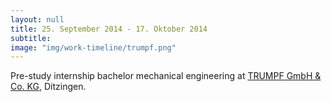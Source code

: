 ```yaml
---
layout: null
title: 25. September 2014 - 17. Oktober 2014
subtitle:
image: "img/work-timeline/trumpf.png"
---
```

Pre-study internship bachelor mechanical engineering at [TRUMPF GmbH & Co. KG](https://www.trumpf.com/en_INT/), Ditzingen.